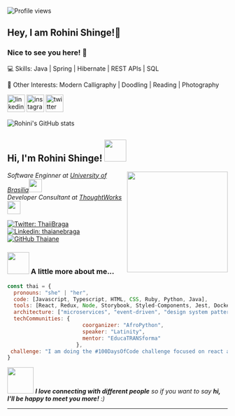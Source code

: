 ![Profile views](https://gpvc.arturio.dev/rohini-shinge)  

## Hey, I am **Rohini Shinge**!👋
### Nice to see you here! 🤩

💻 Skills: Java | Spring | Hibernate | REST APIs | SQL 

🤩 Other Interests: Modern Calligraphy | Doodling | Reading | Photography 

 [<img src='https://cdn3.iconfinder.com/data/icons/free-social-icons/67/linkedin_circle_color-512.png' alt='linkedin' height='40'>](https://www.linkedin.com/in/rohini-shinge/)  [<img src='https://cdn3.iconfinder.com/data/icons/free-social-icons/67/instagram_circle_color-512.png' alt='instagram' height='40'>](https://www.instagram.com/rohini_shinge/)  [<img src='https://cdn3.iconfinder.com/data/icons/free-social-icons/67/twitter_circle_color-512.png' alt='twitter' height='40'>](https://twitter.com/rohini_shinge)  
 
 
![Rohini's GitHub stats](https://github-readme-stats.vercel.app/api?username=rohini-shinge&theme=dark&show_icons=true)


<h2> Hi, I'm Rohini Shinge! <img src="https://media.giphy.com/media/mGcNjsfWAjY5AEZNw6/giphy.gif" width="50"></h2>
<img align='right' src="https://media.giphy.com/media/ieyl9zmCjO4b4t6qoY/giphy.gif" width="230">
<p><em>Software Enginner at <a href="http://www.unb.br">University of Brasilia</a><img src="https://media.giphy.com/media/fYSnHlufseco8Fh93Z/giphy.gif" width="30"></br>Developer Consultant at <a href="https://www.thoughtworks.com">ThoughtWorks</a><img src="https://media.giphy.com/media/WUlplcMpOCEmTGBtBW/giphy.gif" width="30"> 
</em></p>

[![Twitter: ThaiiBraga](https://img.shields.io/twitter/follow/ThaiiBraga?style=social)](https://twitter.com/rohini-shinge)
[![Linkedin: thaianebraga](https://img.shields.io/badge/-thaianebraga-blue?style=flat-square&logo=Linkedin&logoColor=white&link=https://www.linkedin.com/in/thaianebraga/)](https://www.linkedin.com/in/thaianebraga/)
[![GitHub Thaiane](https://img.shields.io/github/followers/thaiane?label=follow&style=social)](https://github.com/Thaiane)


### <img src="https://media.giphy.com/media/VgCDAzcKvsR6OM0uWg/giphy.gif" width="50"> A little more about me...  

```javascript
const thai = {
  pronouns: "she" | "her",
  code: [Javascript, Typescript, HTML, CSS, Ruby, Python, Java],
  tools: [React, Redux, Node, Storybook, Styled-Components, Jest, Docker],
  architecture: ["microservices", "event-driven", "design system pattern"],
  techCommunities: {
                        coorganizer: "AfroPython",
                        speaker: "Latinity",
                        mentor: "EducaTRANSforma"
                      },
 challenge: "I am doing the #100DaysOfCode challenge focused on react and typescript"
}
```

<img src="https://media.giphy.com/media/LnQjpWaON8nhr21vNW/giphy.gif" width="60"> <em><b>I love connecting with different people</b> so if you want to say <b>hi, I'll be happy to meet you more!</b> :)</em>

---



